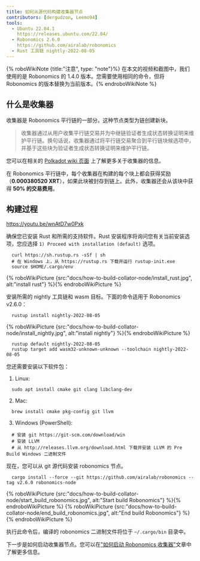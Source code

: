 ```yaml
---
title: 如何从源代码构建收集器节点
contributors: [dergudzon, Leemo94]
tools:
  - Ubuntu 22.04.1
    https://releases.ubuntu.com/22.04/
  - Robonomics 2.6.0
    https://github.com/airalab/robonomics
  - Rust 工具链 nightly-2022-08-05
---
```



{% roboWikiNote {title:"注意", type: "note"}%} 在本文的视频和截图中，我们使用的是 Robonomics 的 1.4.0 版本。您需要使用相同的命令，但将 Robonomics 的版本替换为当前版本。{% endroboWikiNote %}

## 什么是收集器

收集器是 Robonomics 平行链的一部分。这种节点类型为链创建新块。

> 收集器通过从用户收集平行链交易并为中继链验证者生成状态转换证明来维护平行链。换句话说，收集器通过将平行链交易聚合到平行链块候选项中，并基于这些块为验证者生成状态转换证明来维护平行链。

您可以在相关的 [Polkadot wiki 页面](https://wiki.polkadot.network/docs/learn-collator) 上了解更多关于收集器的信息。

在 Robonomics 平行链中，每个收集器在构建的每个块上都会获得奖励（**0.000380520 XRT**），如果此块被封存到链上。此外，收集器还会从该块中获得 **50% 的交易费用**。

## 构建过程

https://youtu.be/wnAtD7w0Pxk

确保您已安装 Rust 和所需的支持软件。Rust 安装程序将询问您有关当前安装选项，您应选择 `1) Proceed with installation (default)` 选项。


```
  curl https://sh.rustup.rs -sSf | sh
  # 在 Windows 上，从 https://rustup.rs 下载并运行 rustup-init.exe
  source $HOME/.cargo/env
```

{% roboWikiPicture {src:"docs/how-to-build-collator-node/install_rust.jpg", alt:"install rust"} %}{% endroboWikiPicture %}


安装所需的 nightly 工具链和 wasm 目标。下面的命令适用于 Robonomics v2.6.0：

```
  rustup install nightly-2022-08-05
```

{% roboWikiPicture {src:"docs/how-to-build-collator-node/install_nightly.jpg", alt:"install nightly"} %}{% endroboWikiPicture %}


```
  rustup default nightly-2022-08-05
  rustup target add wasm32-unknown-unknown --toolchain nightly-2022-08-05
```
您还需要安装以下软件包：

  1. Linux:

  ```
    sudo apt install cmake git clang libclang-dev
  ```
  2. Mac:

  ```
    brew install cmake pkg-config git llvm
  ```
  3. Windows (PowerShell):

  ```
    # 安装 git https://git-scm.com/download/win
    # 安装 LLVM
    # 从 http://releases.llvm.org/download.html 下载并安装 LLVM 的 Pre Build Windows 二进制文件
  ```
现在，您可以从 git 源代码安装 robonomics 节点。

```
  cargo install --force --git https://github.com/airalab/robonomics --tag v2.6.0 robonomics-node
```

{% roboWikiPicture {src:"docs/how-to-build-collator-node/start_build_robonomics.jpg", alt:"Start build Robonomics"} %}{% endroboWikiPicture %}
{% roboWikiPicture {src:"docs/how-to-build-collator-node/end_build_robonomics.jpg", alt:"End build Robonomics"} %}{% endroboWikiPicture %}


执行此命令后，编译的 robonomics 二进制文件将位于 `~/.cargo/bin` 目录中。

下一步是如何启动收集器节点。您可以在["如何启动 Robonomics 收集器"](/docs/how-to-launch-the-robonomics-collator)文章中了解更多信息。
